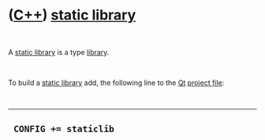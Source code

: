 
 

 

 

 

 

([C++](Cpp.md)) [static library](CppStaticLibrary.md)
=======================================================

 

A [static library](CppStaticLibrary.md) is a type
[library](CppLibrary.md).

 

To build a [static library](CppStaticLibrary.md) add, the following
line to the [Qt](CppQt.md) [project file](CppProjectFile.md):

 

  ------------------------
  ` CONFIG += staticlib`
  ------------------------

 

 

 

 

 

 

